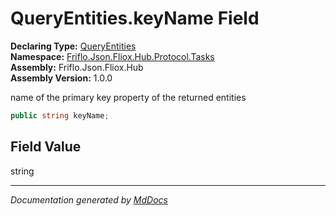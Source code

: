 ﻿<!--  
  <auto-generated>   
    The contents of this file were generated by a tool.  
    Changes to this file may be list if the file is regenerated  
  </auto-generated>   
-->

# QueryEntities.keyName Field

**Declaring Type:** [QueryEntities](../index.md)  
**Namespace:** [Friflo.Json.Fliox.Hub.Protocol.Tasks](../../index.md)  
**Assembly:** Friflo.Json.Fliox.Hub  
**Assembly Version:** 1.0.0

name of the primary key property of the returned entities

```csharp
public string keyName;
```

## Field Value

string

___

*Documentation generated by [MdDocs](https://github.com/ap0llo/mddocs)*
